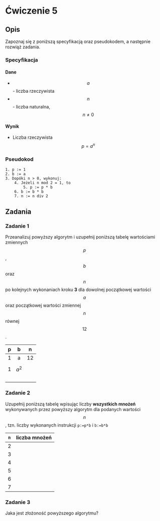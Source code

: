 # Ćwiczenie 5

## Opis

Zapoznaj się z poniższą specyfikacją oraz pseudokodem, a następnie rozwiąż zadania.

### Specyfikacja

#### Dane

* $$a$$ - liczba rzeczywista
* $$n$$ - liczba naturalna, $$n \neq 0$$ 

#### Wynik

* Liczba rzeczywista $$p=a^n$$ 

### Pseudokod

```
1. p := 1
2. b := a
3. Dopóki n > 0, wykonuj:
    4. Jeżeli n mod 2 = 1, to
        5. p := p * b
    6. b := b * b
    7. n := n div 2
```

## Zadania

### Zadanie 1

Przeanalizuj powyższy algorytm i uzupełnij poniższą tabelę wartościami zmiennych $$p$$, $$b$$ oraz $$n$$ po kolejnych wykonaniach kroku **3** dla dowolnej początkowej wartości $$a$$ oraz początkowej wartości zmiennej $$n$$ równej $$12$$.

|  p  |     b    |  n  |
| :-: | :------: | :-: |
|  1  |     a    |  12 |
|  1  | $$a^2$$  |     |
|     |          |     |
|     |          |     |
|     |          |     |

### Zadanie 2

Uzupełnij poniższą tabelę wpisując liczby **wszystkich mnożeń** wykonywanych przez powyższy algorytm dla podanych wartości $$n$$, tzn. liczby wykonanych instrukcji `p:=p*b` i `b:=b*b`

| `n` | liczba mnożeń |
| :-: | :-----------: |
|  2  |               |
|  3  |               |
|  4  |               |
|  5  |               |
|  6  |               |
|  7  |               |

### Zadanie 3

Jaka jest złożoność powyższego algorytmu?
